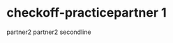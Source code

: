 # checkoff-practicep a r t n e r   1  
 p a r t n e r 2  
 p a r t n e r 2   s e c o n d l i n e  
 